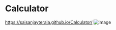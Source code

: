 # Calculator
https://saisanjayterala.github.io/Calculator/
![image](https://github.com/user-attachments/assets/f972b380-82ce-4331-874c-d90cdef66c2b)
